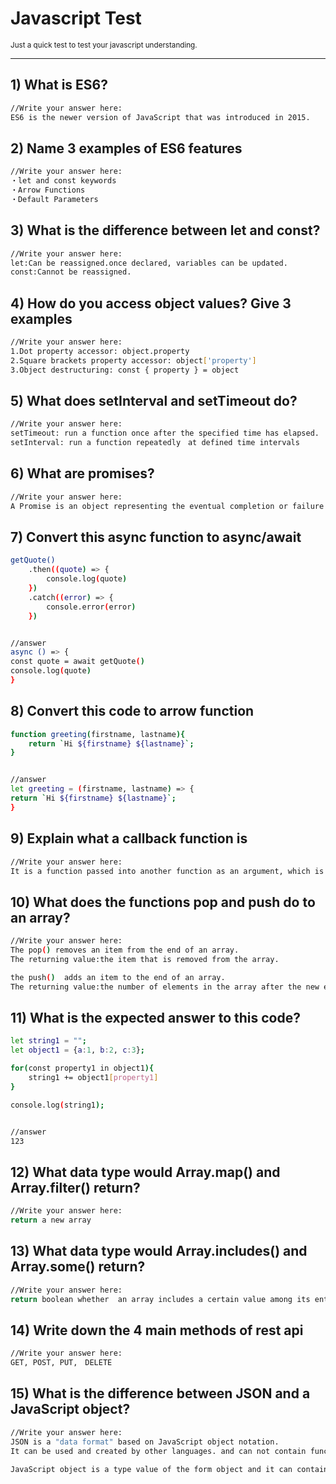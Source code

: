 # Javascript Test

<small>Just a quick test to test your javascript understanding.</small>

---

## 1) What is ES6?

```bash
//Write your answer here:
ES6 is the newer version of JavaScript that was introduced in 2015.
```

## 2) Name 3 examples of ES6 features

```bash
//Write your answer here:
・let and const keywords
・Arrow Functions
・Default Parameters
```

## 3) What is the difference between let and const?

```bash
//Write your answer here:
let:Can be reassigned.once declared, variables can be updated.
const:Cannot be reassigned.
```

## 4) How do you access object values? Give 3 examples

```bash
//Write your answer here:
1.Dot property accessor: object.property
2.Square brackets property accessor: object['property']
3.Object destructuring: const { property } = object
```

## 5) What does setInterval and setTimeout do?

```bash
//Write your answer here:
setTimeout: run a function once after the specified time has elapsed.
setInterval: run a function repeatedly　at defined time intervals
```

## 6) What are promises?

```bash
//Write your answer here:
A Promise is an object representing the eventual completion or failure of an asynchronous operation.
```

## 7) Convert this async function to async/await

```bash
getQuote()
    .then((quote) => {
        console.log(quote)
    })
    .catch((error) => {
        console.error(error)
    })


//answer
async () => {
const quote = await getQuote()
console.log(quote)
}

```

## 8) Convert this code to arrow function

```bash
function greeting(firstname, lastname){
    return `Hi ${firstname} ${lastname}`;
}


//answer
let greeting = (firstname, lastname) => {
return `Hi ${firstname} ${lastname}`;
}


```

## 9) Explain what a callback function is

```bash
//Write your answer here:
It is a function passed into another function as an argument, which is then invoked inside the outer function to complete some kind of routine or action
```

## 10) What does the functions pop and push do to an array?

```bash
//Write your answer here:
The pop() removes an item from the end of an array.
The returning value:the item that is removed from the array.

the push()  adds an item to the end of an array.
The returning value:the number of elements in the array after the new element has been added.
```

## 11) What is the expected answer to this code?

```bash
let string1 = "";
let object1 = {a:1, b:2, c:3};

for(const property1 in object1){
    string1 += object1[property1]
}

console.log(string1);


//answer
123


```

## 12) What data type would Array.map() and Array.filter() return?

```bash
//Write your answer here:
return a new array
```

## 13) What data type would Array.includes() and Array.some() return?

```bash
//Write your answer here:
return boolean whether  an array includes a certain value among its entries.
```

## 14) Write down the 4 main methods of rest api

```bash
//Write your answer here:
GET, POST, PUT,　DELETE
```

## 15) What is the difference between JSON and a JavaScript object?

```bash
//Write your answer here:
JSON is a "data format" based on JavaScript object notation.
It can be used and created by other languages. and can not contain functions

JavaScript object is a type value of the form object and it can contain functions.

```
